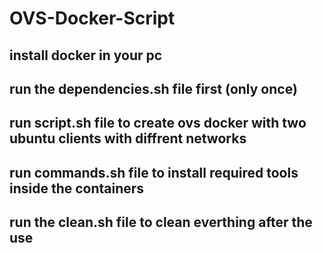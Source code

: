 # OVS-Docker-Script

## install docker in your pc
## run the dependencies.sh file first (only once)
## run script.sh file to create ovs docker with two ubuntu clients with diffrent networks
## run commands.sh file to install required tools inside the containers
## run the clean.sh file to clean everthing after the use
